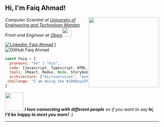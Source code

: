 
<h2> Hi, I'm Faiq Ahmad! </h2>  
<img align='right' src="https://media.giphy.com/media/ieyl9zmCjO4b4t6qoY/giphy.gif" width="230">
<p><em>Computer Scientist at <a href="http://www.unb.br">University of Engineering and Technology Mardan</a></br>Front-end Engineer at <a href="">Objex</a><img src="file:///C:/Users/Administrator/Desktop/faiq.png" width="30"> 
</em></p>

[![Linkedin: Faiq Ahmad]([https://img.shields.io/badge/-thaianebraga-blue?style=flat-square&logo=Linkedin&logoColor=white&link=https://www.linkedin.com/in/faiqahmad10/)](https://www.linkedin.com/in/faiqahmad10/](https://www.linkedin.com/in/faiqahmad10))
[![GitHub Faiq Ahmad]([[https://github.com/faiq157](https://github.com/faiq157))

```javascript
const Faiq = {
  pronouns: "he" | "his",
  code: [Javascript, Typescript, HTML, CSS, Ruby, Python, Java],
  tools: [React, Redux, Node, Storybook, Styled-Components, Jest, Docker],
  architecture: ["microservices", "event-driven", "design system pattern"],
 challenge: "I am doing the #100DaysOfCode challenge focused on react and javscript"
}
```

<img src="https://media.giphy.com/media/LnQjpWaON8nhr21vNW/giphy.gif" width="60"> <em><b>I love connecting with different people</b> so if you want to say <b>hi, I'll be happy to meet you more!</b> :)</em>

---

